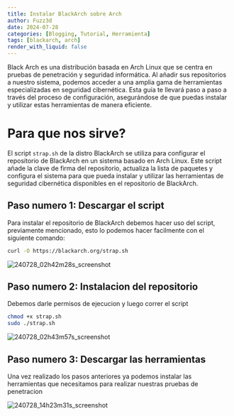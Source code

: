 ```yaml
---
title: Instalar BlackArch sobre Arch
author: Fuzz3d
date: 2024-07-28
categories: [Blogging, Tutorial, Herramienta]
tags: [blackarch, arch]
render_with_liquid: false
---
```


Black Arch es una distribución basada en Arch Linux que se centra en pruebas de penetración y seguridad informática. Al añadir sus repositorios a nuestro sistema, podemos acceder a una amplia gama de herramientas especializadas en seguridad cibernética. Esta guía te llevará paso a paso a través del proceso de configuración, asegurándose de que puedas instalar y utilizar estas herramientas de manera eficiente.

# Para que nos sirve?

El script `strap.sh` de la distro BlackArch se utiliza para configurar el repositorio de BlackArch en un sistema basado en Arch Linux. Este script añade la clave de firma del repositorio, actualiza la lista de paquetes y configura el sistema para que pueda instalar y utilizar las herramientas de seguridad cibernética disponibles en el repositorio de BlackArch.

## Paso numero 1: Descargar el script

Para instalar el repositorio de BlackArch debemos hacer uso del script, previamente mencionado, esto lo podemos hacer facilmente con el siguiente comando:

```bash
curl -O https://blackarch.org/strap.sh
```
![240728_02h42m28s_screenshot](https://github.com/user-attachments/assets/e8e05b3d-0ca0-40a8-99c2-7b4696c31d79)

## Paso numero 2: Instalacion del repositorio

Debemos darle permisos de ejecucion y luego correr el script 

```bash
chmod +x strap.sh
sudo ./strap.sh
```

![240728_02h43m57s_screenshot](https://github.com/user-attachments/assets/309e708b-3203-4be2-a6ef-136463935113)

## Paso numero 3: Descargar las herramientas

Una vez realizado los pasos anteriores ya podemos instalar las herramientas que necesitamos para realizar nuestras pruebas de penetracion 

![240728_14h23m31s_screenshot](https://github.com/user-attachments/assets/566c487d-5f91-417e-b44b-6a50ac150e22)
